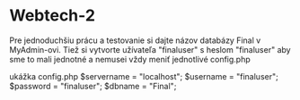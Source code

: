 # Webtech-2

Pre jednoduchšiu prácu a testovanie si dajte názov databázy Final v MyAdmin-ovi.
Tiež si vytvorte užívateľa "finaluser" s heslom "finaluser" aby sme to mali jednotné a nemusei vždy meniť jednotlivé config.php

ukážka config.php
	$servername = "localhost";
	$username = "finaluser";
	$password = "finaluser";
	$dbname = "Final";
